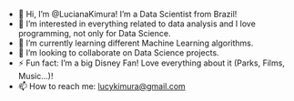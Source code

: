 - 👋 Hi, I’m @LucianaKimura! I’m a Data Scientist from Brazil! 
- 👀 I’m interested in everything related to data analysis and I love programming, not only for Data Science.
- 🌱 I’m currently learning different Machine Learning algorithms.
- 💞️ I’m looking to collaborate on Data Science projects.
- ⚡ Fun fact: I’m a big Disney Fan! Love everything about it (Parks, Films, Music...)!
- 📫 How to reach me: lucykimura@gmail.com
